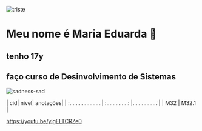 ![triste](https://user-images.githubusercontent.com/113522982/191006315-4ca72bc4-c318-4b15-8574-ccdec638404c.jpg)
# Meu nome é Maria Eduarda :smiling_face_with_three_hearts:
## tenho 17y
## faço curso de Desinvolvimento de Sistemas
![sadness-sad](https://user-images.githubusercontent.com/113522982/191006175-787cf290-84e9-49cb-8fa1-a4d67d787062.gif)

| cid| nivel| anotações|
| :.....................| :..............: |................:|
| M32
| M32.1     |

https://youtu.be/yigELTCRZe0  
